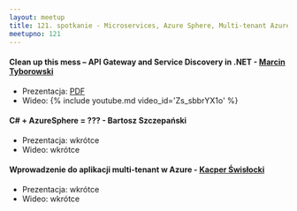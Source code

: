 ```yaml
---
layout: meetup
title: 121. spotkanie - Microservices, Azure Sphere, Multi-tenant Azure
meetupno: 121
---
```


#### Clean up this mess – API Gateway and Service Discovery in .NET - [Marcin Tyborowski](https://twitter.com/mtyborowski09)
* Prezentacja: [PDF](/assets/cleanupthismessv3-191120171921.pdf)
* Wideo: {% include youtube.md video_id='Zs_sbbrYX1o' %}

#### C# + AzureSphere = ??? - Bartosz Szczepański
* Prezentacja: wkrótce
* Wideo: wkrótce

#### Wprowadzenie do aplikacji multi-tenant w Azure - [Kacper Świsłocki](https://twitter.com/kacperswislocki)
* Prezentacja: wkrótce
* Wideo: wkrótce
